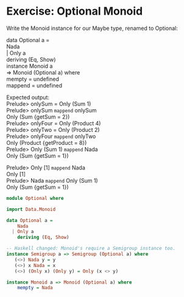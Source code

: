 # Exercise: Optional Monoid
Write the Monoid instance for our Maybe type, renamed to Optional:  

data Optional a =  
Nada  
| Only a  
deriving (Eq, Show)  
instance Monoid a  
=> Monoid (Optional a) where  
mempty = undefined  
mappend = undefined  

Expected output:  
Prelude> onlySum = Only (Sum 1)  
Prelude> onlySum `mappend` onlySum  
Only (Sum {getSum = 2})  
Prelude> onlyFour = Only (Product 4)  
Prelude> onlyTwo = Only (Product 2)  
Prelude> onlyFour `mappend` onlyTwo  
Only (Product {getProduct = 8})  
Prelude> Only (Sum 1) `mappend` Nada  
Only (Sum {getSum = 1})  

Prelude> Only [1] `mappend` Nada  
Only [1]  
Prelude> Nada `mappend` Only (Sum 1)  
Only (Sum {getSum = 1})  

```hs
module Optional where

import Data.Monoid

data Optional a =
    Nada
  | Only a
    deriving (Eq, Show)

-- Haskell changed: Monoid's require a Semigroup instance too.
instance Semigroup a => Semigroup (Optional a) where
   (<>) Nada y = y
   (<>) x Nada = x
   (<>) (Only x) (Only y) = Only (x <> y)

instance Monoid a => Monoid (Optional a) where
    mempty = Nada
```